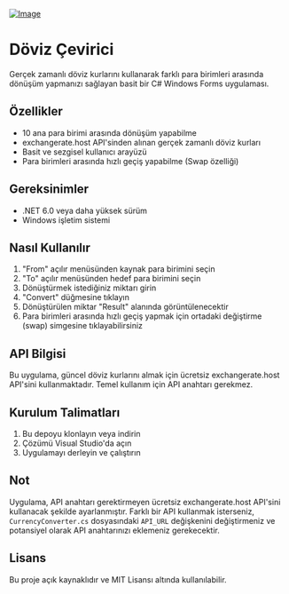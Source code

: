 [![Image](https://i.hizliresim.com/tjlib8q.png)](https://hizliresim.com/tjlib8q)

# Döviz Çevirici

Gerçek zamanlı döviz kurlarını kullanarak farklı para birimleri arasında dönüşüm yapmanızı sağlayan basit bir C# Windows Forms uygulaması.

## Özellikler

- 10 ana para birimi arasında dönüşüm yapabilme
- exchangerate.host API'sinden alınan gerçek zamanlı döviz kurları
- Basit ve sezgisel kullanıcı arayüzü
- Para birimleri arasında hızlı geçiş yapabilme (Swap özelliği)

## Gereksinimler

- .NET 6.0 veya daha yüksek sürüm
- Windows işletim sistemi

## Nasıl Kullanılır

1. "From" açılır menüsünden kaynak para birimini seçin
2. "To" açılır menüsünden hedef para birimini seçin
3. Dönüştürmek istediğiniz miktarı girin
4. "Convert" düğmesine tıklayın
5. Dönüştürülen miktar "Result" alanında görüntülenecektir
6. Para birimleri arasında hızlı geçiş yapmak için ortadaki değiştirme (swap) simgesine tıklayabilirsiniz

## API Bilgisi

Bu uygulama, güncel döviz kurlarını almak için ücretsiz exchangerate.host API'sini kullanmaktadır. Temel kullanım için API anahtarı gerekmez.

## Kurulum Talimatları

1. Bu depoyu klonlayın veya indirin
2. Çözümü Visual Studio'da açın
3. Uygulamayı derleyin ve çalıştırın

## Not

Uygulama, API anahtarı gerektirmeyen ücretsiz exchangerate.host API'sini kullanacak şekilde ayarlanmıştır. Farklı bir API kullanmak isterseniz, `CurrencyConverter.cs` dosyasındaki `API_URL` değişkenini değiştirmeniz ve potansiyel olarak API anahtarınızı eklemeniz gerekecektir.

## Lisans

Bu proje açık kaynaklıdır ve MIT Lisansı altında kullanılabilir.
